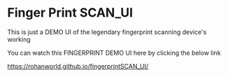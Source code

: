 # Finger Print SCAN_UI
This is just a DEMO UI of the legendary fingerprint scanning device's working

You can watch this FINGERPRINT DEMO UI here by clicking the below link

https://rohanworld.github.io/fingerprintSCAN_UI/
